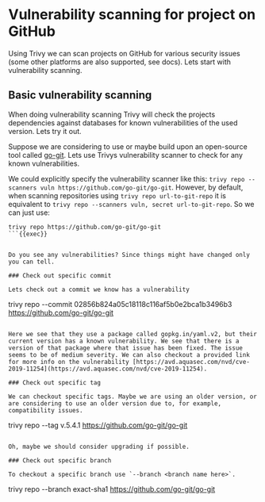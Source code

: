 # Vulnerability scanning for project on GitHub

Using Trivy we can scan projects on GitHub for various security issues (some other platforms are also supported, see docs). Lets start with vulnerability scanning.

## Basic vulnerability scanning

When doing vulnerability scanning Trivy will check the projects dependencies against databases for known vulnerabilities of the used version.
Lets try it out.

Suppose we are considering to use or maybe build upon an open-source tool called [go-git](https://github.com/go-git/go-git). Lets use Trivys vulnerability scanner to check for any known vulnerabilities.

We could explicitly specify the vulnerability scanner like this: `trivy repo --scanners vuln https://github.com/go-git/go-git`. However, by default, when scanning repositories using `trivy repo url-to-git-repo` it is equivalent to `trivy repo --scanners vuln, secret url-to-git-repo`. So we can just use:

```
trivy repo https://github.com/go-git/go-git
```{{exec}}


Do you see any vulnerabilities? Since things might have changed only you can tell. 

### Check out specific commit

Lets check out a commit we know has a vulnerability

```
trivy repo --commit 02856b824a05c18118c116af5b0e2bca1b3496b3 https://github.com/go-git/go-git
```{{exec}}

Here we see that they use a package called gopkg.in/yaml.v2, but their current version has a known vulnerability. We see that there is a version of that package where that issue has been fixed. The issue seems to be of medium severity. We can also checkout a provided link for more info on the vulnerability [https://avd.aquasec.com/nvd/cve-2019-11254](https://avd.aquasec.com/nvd/cve-2019-11254). 

### Check out specific tag

We can checkout specific tags. Maybe we are using an older version, or are considering to use an older version due to, for example, compatibility issues. 

```
trivy repo --tag v.5.4.1 https://github.com/go-git/go-git
```{{exec}}

Oh, maybe we should consider upgrading if possible.

### Check out specific branch

To checkout a specific branch use `--branch <branch name here>`.

```
trivy repo --branch exact-sha1 https://github.com/go-git/go-git
```{{exec}}
